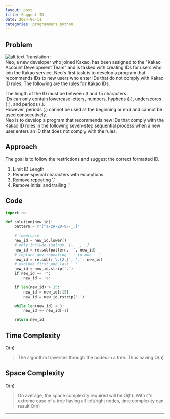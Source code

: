 ```yaml
---
layout: post
title: Suggest ID
date: 2024-06-11
categories: programmers python
---
```


## Problem
![alt text](/blog/public/img/SuggestID.png)
Translation :  
Neo, a new developer who joined Kakao, has been assigned to the "Kakao Account Development Team" and is tasked with creating IDs for users who join the Kakao service. Neo's first task is to develop a program that recommends IDs to new users who enter IDs that do not comply with Kakao ID rules. The following are the rules for Kakao IDs.  
  
The length of the ID must be between 3 and 15 characters.  
IDs can only contain lowercase letters, numbers, hyphens (-), underscores (_), and periods (.).  
However, periods (.) cannot be used at the beginning or end and cannot be used consecutively.  
Neo is to develop a program that recommends new IDs that comply with the Kakao ID rules in the following seven-step sequential process when a new user enters an ID that does not comply with the rules.

## Approach
The goal is to follow the restrictions and suggest the correct formatted ID.  
1. Limit ID Length
2. Remove special characters with exceptions
3. Remove repeating '.'
4. Remove initial and trailing '.'

## Code
```python
import re

def solution(new_id):
    pattern = r'[^a-zA-Z0-9\-_.]'
    
    # lowercase
    new_id = new_id.lower()
    # only include isalnum, [-, _, .]
    new_id = re.sub(pattern, '', new_id)
    # replace any repeating '.' to one '.'
    new_id = re.sub(r'\.{2,}', '.', new_id)
    # exclude first and last '.'
    new_id = new_id.strip('.')
    if new_id == '':
        new_id = 'a'

    if len(new_id) > 15:
        new_id = new_id[:15]
        new_id = new_id.rstrip('.')

    while len(new_id) < 3:
        new_id += new_id[-1]

    return new_id
```

## Time Complexity
O(n)
> The algorithm traverses through the nodes in a tree. Thus having O(n)

## Space Complexity
O(n)
> On average, the space complexity required will be O(h). With it's extreme case of a tree having all left/right nodes, time complexity can result O(n)

---